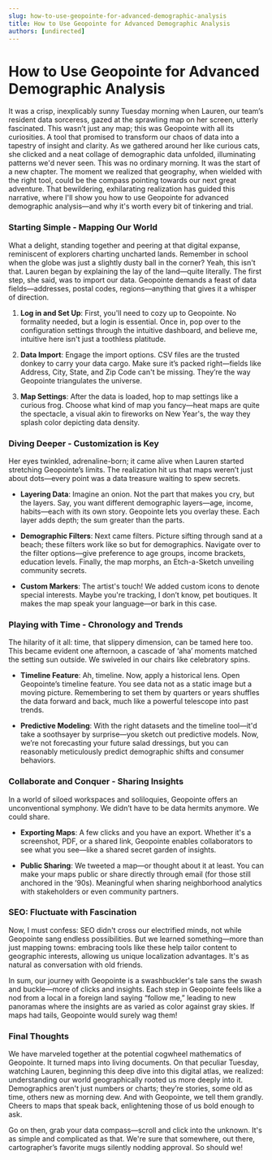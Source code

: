```yaml
---
slug: how-to-use-geopointe-for-advanced-demographic-analysis
title: How to Use Geopointe for Advanced Demographic Analysis
authors: [undirected]
---
```



# How to Use Geopointe for Advanced Demographic Analysis

It was a crisp, inexplicably sunny Tuesday morning when Lauren, our team’s resident data sorceress, gazed at the sprawling map on her screen, utterly fascinated. This wasn’t just any map; this was Geopointe with all its curiosities. A tool that promised to transform our chaos of data into a tapestry of insight and clarity. As we gathered around her like curious cats, she clicked and a neat collage of demographic data unfolded, illuminating patterns we'd never seen. This was no ordinary morning. It was the start of a new chapter. The moment we realized that geography, when wielded with the right tool, could be the compass pointing towards our next great adventure. That bewildering, exhilarating realization has guided this narrative, where I'll show you how to use Geopointe for advanced demographic analysis—and why it's worth every bit of tinkering and trial.

### Starting Simple - Mapping Our World

What a delight, standing together and peering at that digital expanse, reminiscent of explorers charting uncharted lands. Remember in school when the globe was just a slightly dusty ball in the corner? Yeah, this isn't that. Lauren began by explaining the lay of the land—quite literally. The first step, she said, was to import our data. Geopointe demands a feast of data fields—addresses, postal codes, regions—anything that gives it a whisper of direction.

1. **Log in and Set Up**: First, you'll need to cozy up to Geopointe. No formality needed, but a login is essential. Once in, pop over to the configuration settings through the intuitive dashboard, and believe me, intuitive here isn't just a toothless platitude.

2. **Data Import**: Engage the import options. CSV files are the trusted donkey to carry your data cargo. Make sure it’s packed right—fields like Address, City, State, and Zip Code can't be missing. They’re the way Geopointe triangulates the universe.

3. **Map Settings**: After the data is loaded, hop to map settings like a curious frog. Choose what kind of map you fancy—heat maps are quite the spectacle, a visual akin to fireworks on New Year's, the way they splash color depicting data density.

### Diving Deeper - Customization is Key

Her eyes twinkled, adrenaline-born; it came alive when Lauren started stretching Geopointe’s limits. The realization hit us that maps weren’t just about dots—every point was a data treasure waiting to spew secrets.

- **Layering Data**: Imagine an onion. Not the part that makes you cry, but the layers. Say, you want different demographic layers—age, income, habits—each with its own story. Geopointe lets you overlay these. Each layer adds depth; the sum greater than the parts.

- **Demographic Filters**: Next came filters. Picture sifting through sand at a beach; these filters work like so but for demographics. Navigate over to the filter options—give preference to age groups, income brackets, education levels. Finally, the map morphs, an Etch-a-Sketch unveiling community secrets.

- **Custom Markers**: The artist's touch! We added custom icons to denote special interests. Maybe you're tracking, I don’t know, pet boutiques. It makes the map speak your language—or bark in this case.

### Playing with Time - Chronology and Trends

The hilarity of it all: time, that slippery dimension, can be tamed here too. This became evident one afternoon, a cascade of ‘aha’ moments matched the setting sun outside. We swiveled in our chairs like celebratory spins.

- **Timeline Feature**: Ah, timeline. Now, apply a historical lens. Open Geopointe’s timeline feature. You see data not as a static image but a moving picture. Remembering to set them by quarters or years shuffles the data forward and back, much like a powerful telescope into past trends.

- **Predictive Modeling**: With the right datasets and the timeline tool—it'd take a soothsayer by surprise—you sketch out predictive models. Now, we’re not forecasting your future salad dressings, but you can reasonably meticulously predict demographic shifts and consumer behaviors.

### Collaborate and Conquer - Sharing Insights

In a world of siloed workspaces and soliloquies, Geopointe offers an unconventional symphony. We didn’t have to be data hermits anymore. We could share.

- **Exporting Maps**: A few clicks and you have an export. Whether it's a screenshot, PDF, or a shared link, Geopointe enables collaborators to see what you see—like a shared secret garden of insights.

- **Public Sharing**: We tweeted a map—or thought about it at least. You can make your maps public or share directly through email (for those still anchored in the ’90s). Meaningful when sharing neighborhood analytics with stakeholders or even community partners.

### SEO: Fluctuate with Fascination

Now, I must confess: SEO didn't cross our electrified minds, not while Geopointe sang endless possibilities. But we learned something—more than just mapping towns: embracing tools like these help tailor content to geographic interests, allowing us unique localization advantages. It's as natural as conversation with old friends.

In sum, our journey with Geopointe is a swashbuckler's tale sans the swash and buckle—more of clicks and insights. Each step in Geopointe feels like a nod from a local in a foreign land saying “follow me,” leading to new panoramas where the insights are as varied as color against gray skies. If maps had tails, Geopointe would surely wag them!

### Final Thoughts

We have marveled together at the potential cogwheel mathematics of Geopointe. It turned maps into living documents. On that peculiar Tuesday, watching Lauren, beginning this deep dive into this digital atlas, we realized: understanding our world geographically rooted us more deeply into it. Demographics aren't just numbers or charts; they’re stories, some old as time, others new as morning dew. And with Geopointe, we tell them grandly. Cheers to maps that speak back, enlightening those of us bold enough to ask.

Go on then, grab your data compass—scroll and click into the unknown. It's as simple and complicated as that. We're sure that somewhere, out there, cartographer’s favorite mugs silently nodding approval. So should we!